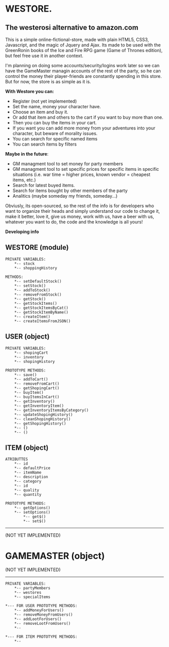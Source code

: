 
WESTORE.
==
The westerosi alternative to amazon.com
--

This is a simple online-fictional-store, made with plain HTML5, CSS3, Javascript,
and the magic of Jquery and Ajax.
Its made to be used with
the GreenRonin books of the Ice and Fire RPG game
(Game of Thrones edition), but feel free use it
in another context.

I'm planning on doing some accounts/security/logins work later
so we can have the GameMaster managin accounts of the rest
of the party, so he can control the money their
player-friends are constantly spending in this store.
But for now, the store is as simple as it is.

**With Westore you can:**

- Register (not yet implemented)
- Set the name, money your character have.
- Choose an item and buy it.  
- Or add that item and others
to the cart if you want to buy more than one.
- Then you can buy the items in your cart.
- If you want you can add more money from your adventures
into your character, but beware of morality issues.
- You can search for specific named items
- You can search items by filters

**Maybe in the future**:

- GM managment tool to set money for party members
- GM managment tool to set specific prices for
specific items in specific situations
(i.e. war time = higher prices,
known vendor = cheapest items, etc.)
- Search for latest buyed items.
- Search for items bought by other members of the party
- Analitics (maybe someday my friends, someday...)


Obviusly, its open-sourced,
so the rest of the info is for developers
who want to organize their heads and simply
understand our code to change it, make it better,
love it, give us money, work with us,
have a beer with us, whatever you want to do,
the code and the knowledge is all yours!

**Developing info**


WESTORE (module)
--

	PRIVATE VARIABLES:
		*-- stock
		*-- shoppingHistory

	METHODS:
		*-- setDefaultStock()
		*-- setStock()
		*-- addToStock()
		*-- removeFromStock()
		*-- getStock()
		*-- getStockItems()
		*-- getStockItemsByCat()
		*-- getStockItemByName()
		*-- createItem()
		*-- createItemsFromJSON()

USER (object)
--
	PRIVATE VARIABLES:
		*-- shopingCart
		*-- inventory
		*-- shopingHistory

	PROTOTYPE METHODS:
		*-- save()
		*-- addToCart()
		*-- removeFromCart()
		*-- getShopingCart()
		*-- buyItem()
		*-- buyItemsInCart()
		*-- getInventory()
		*-- getInventoryItem()
		*-- getInventoryItemsByCategory()
		*-- updateShopingHistory()
		*-- cleanShopingHistory()
		*-- getShopingHistory()
		*-- ()
		*-- ()

ITEM (object)
--
	ATRIBUTTES
		*-- id
		*-- defaultPrice
		*-- itemName
		*-- description
		*-- category
		*-- id
		*-- quality
		*-- quantity

	PROTOTYPE METHODS:
		*-- getOptions()
		*-- setOptions()
			*-- get$()
			*-- set$()


-----------------  
(NOT YET IMPLEMENTED)

GAMEMASTER (object)
==

(NOT YET IMPLEMENTED)

-----------------  


	PRIVATE VARIABLES:
		*-- partyMembers
		*-- westores
		*-- specialItems

	*--- FOR USER PROTOTYPE METHODS:
		*-- addMoneyForUsers()
		*-- removeMoneyFromUsers()
		*-- addLootForUsers()
		*-- removeLootFromUsers()
		*-- 

	*--- FOR ITEM PROTOTYPE METHODS:
		*-- 










